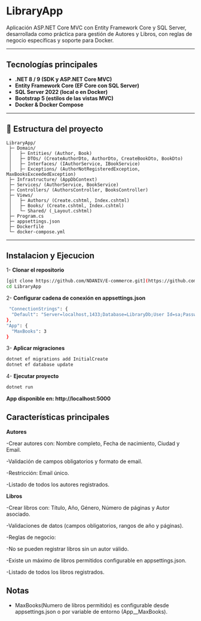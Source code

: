 # LibraryApp

Aplicación ASP.NET Core MVC con Entity Framework Core y SQL Server, desarrollada como práctica para gestión de Autores y Libros, con reglas de negocio específicas y soporte para Docker.

---

##  Tecnologías principales
- **.NET 8 / 9 (SDK y ASP.NET Core MVC)**
- **Entity Framework Core (EF Core con SQL Server)**
- **SQL Server 2022 (local o en Docker)**
- **Bootstrap 5 (estilos de las vistas MVC)** 
- **Docker & Docker Compose**

---

## 📂 Estructura del proyecto

```text
LibraryApp/
 ├─ Domain/
 │   ├─ Entities/ (Author, Book)
 │   ├─ DTOs/ (CreateAuthorDto, AuthorDto, CreateBookDto, BookDto)
 │   ├─ Interfaces/ (IAuthorService, IBookService)
 │   ├─ Exceptions/ (AuthorNotRegisteredException, MaxBooksExceededException)
 ├─ Infrastructure/ (AppDbContext)
 ├─ Services/ (AuthorService, BookService)
 ├─ Controllers/ (AuthorsController, BooksController)
 ├─ Views/
 │   ├─ Authors/ (Create.cshtml, Index.cshtml)
 │   ├─ Books/ (Create.cshtml, Index.cshtml)
 │   └─ Shared/ (_Layout.cshtml)
 ├─ Program.cs
 ├─ appsettings.json
 ├─ Dockerfile
 └─ docker-compose.yml
```

---

## Instalacion y Ejecucion

1- **Clonar el repositorio**
```bash
[git clone https://github.com/NDANIV/E-commerce.git](https://github.com/NDANIV/LibraryApp.git)
cd LibraryApp
```
2- **Configurar cadena de conexión en appsettings.json**
```bash
 "ConnectionStrings": {
  "Default": "Server=localhost,1433;Database=LibraryDb;User Id=sa;Password=YourStrong!Passw0rd;TrustServerCertificate=True"
},
"App": {
  "MaxBooks": 3
}
```
3- **Aplicar migraciones**
```bash        
dotnet ef migrations add InitialCreate
dotnet ef database update
```

4- **Ejecutar proyecto**
```bash        
dotnet run
```
 **App disponible en: http://localhost:5000**

## Características principales
**Autores**

-Crear autores con: Nombre completo, Fecha de nacimiento, Ciudad y Email.

-Validación de campos obligatorios y formato de email.

-Restricción: Email único.

-Listado de todos los autores registrados.

**Libros**

-Crear libros con: Título, Año, Género, Número de páginas y Autor asociado.

-Validaciones de datos (campos obligatorios, rangos de año y páginas).

-Reglas de negocio:

-No se pueden registrar libros sin un autor válido.

-Existe un máximo de libros permitidos configurable en appsettings.json.

-Listado de todos los libros registrados.


## Notas 
- MaxBooks(Numero de libros permitido) es configurable desde appsettings.json o por variable de entorno (App__MaxBooks).



